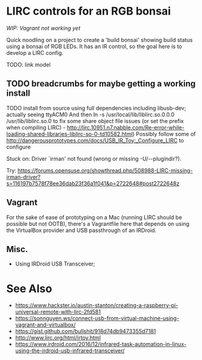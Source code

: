 # LIRC controls for an RGB bonsai

*WIP: Vagrant not working yet*

Quick noodling on a project to create a 'build bonsai' showing build status using a bonsai of RGB LEDs. It has an IR control, so the goal here is to develop a LIRC config.

TODO: link model

## TODO breadcrumbs for maybe getting a working install
TODO install from source using full dependencies including libusb-dev; actually seeing ttyACM0
And then ln -s /usr/local/lib/liblirc.so.0.0.0 /usr/lib/liblirc.so.0 to fix some share object file issues (or set the prefix when compiling LIRC) - http://lirc.10951.n7.nabble.com/Re-error-while-loading-shared-libraries-liblirc-so-0-td10582.html)
Possibly follow some of http://dangerousprototypes.com/docs/USB_IR_Toy:_Configure_LIRC to configure

Stuck on:
Driver `irman' not found (wrong or missing -U/--plugindir?).

Try:
https://forums.opensuse.org/showthread.php/508988-LIRC-missing-irman-driver?s=116197b7578f78ee36dab23f36a1f041&p=2722648#post2722648z

## Vagrant
For the sake of ease of prototyping on a Mac (running LIRC should be possible but not OOTB), there's a Vagrantfile here that depends on using the VirtualBox provider and USB passthrough of an IRDroid. 

## Misc.
* Using IRDroid USB Transceiver; 

# See Also
* https://www.hackster.io/austin-stanton/creating-a-raspberry-pi-universal-remote-with-lirc-2fd581
* https://sonnguyen.ws/connect-usb-from-virtual-machine-using-vagrant-and-virtualbox/ 
* https://gist.github.com/bullshit/918d74db9473355d7181
* http://www.lirc.org/html/irtoy.html 
* https://www.irdroid.com/2016/12/infrared-task-automation-in-linux-using-the-irdroid-usb-infrared-transceiver/